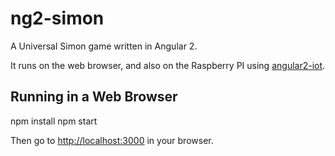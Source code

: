 # ng2-simon

A Universal Simon game written in Angular 2.

It runs on the web browser, and also on the Raspberry PI using [angular2-iot](https://github.com/urish/angular2-iot).


## Running in a Web Browser

  npm install
  npm start
  
Then go to [http://localhost:3000](http://localhost:3000) in your browser.
